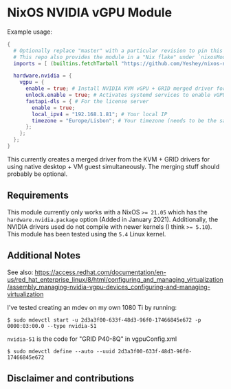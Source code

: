 # NixOS NVIDIA vGPU Module

Example usage:
```nix
{
  # Optionally replace "master" with a particular revision to pin this dependency.
  # This repo also provides the module in a "Nix flake" under `nixosModules.nvidia-vgpu` output
  imports = [ (builtins.fetchTarball "https://github.com/Yeshey/nixos-nvidia-vgpu_nixOS22.11_WIP/archive/master.tar.gz") ];

  hardware.nvidia = {
    vgpu = {
      enable = true; # Install NVIDIA KVM vGPU + GRID merged driver for consumer cards with vgpu unlocked.
      unlock.enable = true; # Activates systemd services to enable vGPU functionality on using DualCoder/vgpu_unlock project.
      fastapi-dls = { # For the license server
        enable = true;
        local_ipv4 = "192.168.1.81"; # Your local IP
        timezone = "Europe/Lisbon"; # Your timezone (needs to be the same as the tz in the VM)
      };
    };
  };
}
```
This currently creates a merged driver from the KVM + GRID drivers for using native desktop + VM guest simultaneously.
The merging stuff should probably be optional.

## Requirements
This module currently only works with a NixOS `>= 21.05` which has the `hardware.nvidia.package` option (Added in January 2021).
Additionally, the NVIDIA drivers used do not compile with newer kernels (I think `>= 5.10`).
This module has been tested using the `5.4` Linux kernel.

## Additional Notes
See also: https://access.redhat.com/documentation/en-us/red_hat_enterprise_linux/8/html/configuring_and_managing_virtualization/assembly_managing-nvidia-vgpu-devices_configuring-and-managing-virtualization

I've tested creating an mdev on my own 1080 Ti by running:
```shell
$ sudo mdevctl start -u 2d3a3f00-633f-48d3-96f0-17466845e672 -p 0000:03:00.0 --type nvidia-51
```
`nvidia-51` is the code for "GRID P40-8Q" in vgpuConfig.xml
```shell
$ sudo mdevctl define --auto --uuid 2d3a3f00-633f-48d3-96f0-17466845e672
```

## Disclaimer and contributions